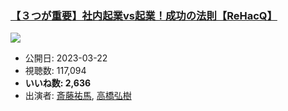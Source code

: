 ### [【３つが重要】社内起業vs起業！成功の法則【ReHacQ】](https://www.youtube.com/watch?v=RFQqGLaa3SM)
[![](https://img.youtube.com/vi/RFQqGLaa3SM/sddefault.jpg)](https://www.youtube.com/watch?v=RFQqGLaa3SM)
-   公開日: 2023-03-22
-   視聴数: 117,094
-   **いいね数: 2,636**
-   出演者: [斎藤祐馬](/rehacq_fan/people/斎藤祐馬 "wikilink"), [高橋弘樹](/rehacq_fan/people/高橋弘樹 "wikilink")

